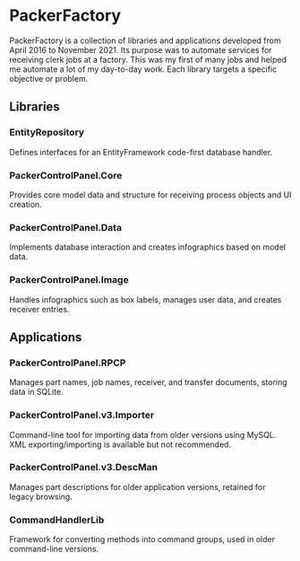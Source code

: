 # PackerFactory

PackerFactory is a collection of libraries and applications developed from April 2016 to November 2021. Its purpose was to automate services for receiving clerk jobs at a factory. This was my first of many jobs and helped me automate a lot of my day-to-day work. Each library targets a specific objective or problem.

## Libraries

### EntityRepository
Defines interfaces for an EntityFramework code-first database handler.

### PackerControlPanel.Core
Provides core model data and structure for receiving process objects and UI creation.

### PackerControlPanel.Data
Implements database interaction and creates infographics based on model data.

### PackerControlPanel.Image
Handles infographics such as box labels, manages user data, and creates receiver entries.

## Applications

### PackerControlPanel.RPCP
Manages part names, job names, receiver, and transfer documents, storing data in SQLite.

### PackerControlPanel.v3.Importer
Command-line tool for importing data from older versions using MySQL. XML exporting/importing is available but not recommended.

### PackerControlPanel.v3.DescMan
Manages part descriptions for older application versions, retained for legacy browsing.

### CommandHandlerLib
Framework for converting methods into command groups, used in older command-line versions.
